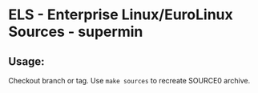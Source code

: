 # ELS - Enterprise Linux/EuroLinux Sources - supermin
 
## Usage:
  Checkout branch or tag. Use `make sources` to recreate  SOURCE0 archive.
